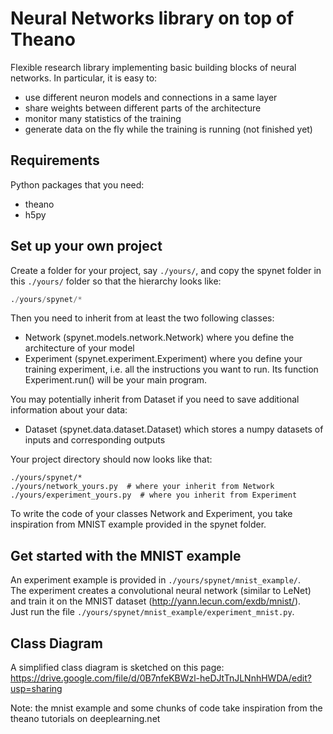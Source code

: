Neural Networks library on top of Theano
==================
            
Flexible research library implementing basic building blocks of neural networks. In particular, it is easy to:
- use different neuron models and connections in a same layer
- share weights between different parts of the architecture
- monitor many statistics of the training
- generate data on the fly while the training is running (not finished yet)

Requirements
--------------
Python packages that you need:
- theano
- h5py

Set up your own project
--------------
Create a folder for your project, say ```./yours/```, and copy the spynet folder in this ```./yours/``` folder 
so that the hierarchy looks like:
```python
./yours/spynet/*
```
Then you need to inherit from at least the two following classes:  
- Network (spynet.models.network.Network) where you define the architecture of your model  
- Experiment (spynet.experiment.Experiment) where you define your training experiment, i.e. all the instructions you
want to run. Its function Experiment.run() will be your main program.

You may potentially inherit from Dataset if you need to save additional information about your data:  
- Dataset (spynet.data.dataset.Dataset) which stores a numpy datasets of inputs and corresponding outputs  

Your project directory should now looks like that:  
```
./yours/spynet/*  
./yours/network_yours.py  # where your inherit from Network  
./yours/experiment_yours.py  # where you inherit from Experiment
```  

To write the code of your classes Network and Experiment, you take inspiration from MNIST example provided in the spynet
folder.

Get started with the MNIST example
--------------
An experiment example is provided in ```./yours/spynet/mnist_example/```.  
The experiment creates a convolutional neural network (similar to LeNet) and train it on the MNIST dataset 
(http://yann.lecun.com/exdb/mnist/).  
Just run the file ```./yours/spynet/mnist_example/experiment_mnist.py```.


Class Diagram
--------------
A simplified class diagram is sketched on this page: 
https://drive.google.com/file/d/0B7nfeKBWzl-heDJtTnJLNnhHWDA/edit?usp=sharing


Note: the mnist example and some chunks of code take inspiration from the theano tutorials on deeplearning.net